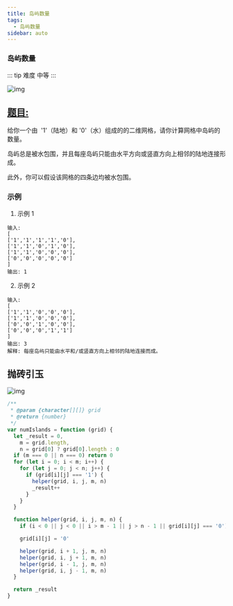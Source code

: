 ```yaml
---
title: 岛屿数量
tags:
  - 岛屿数量
sidebar: auto
---
```


### 岛屿数量

::: tip 难度
中等
:::

![img](http://qiniu.gaowenju.com/leecode/banner/more-010.jpg)

## [题目:](https://leetcode-cn.com/problems/number-of-islands/)

给你一个由  '1'（陆地）和 '0'（水）组成的的二维网格，请你计算网格中岛屿的数量。

岛屿总是被水包围，并且每座岛屿只能由水平方向或竖直方向上相邻的陆地连接形成。

此外，你可以假设该网格的四条边均被水包围。

### 示例

1. 示例 1

```
输入:
[
['1','1','1','1','0'],
['1','1','0','1','0'],
['1','1','0','0','0'],
['0','0','0','0','0']
]
输出: 1
```

2. 示例 2

```
输入:
[
['1','1','0','0','0'],
['1','1','0','0','0'],
['0','0','1','0','0'],
['0','0','0','1','1']
]
输出: 3
解释: 每座岛屿只能由水平和/或竖直方向上相邻的陆地连接而成。
```

## 抛砖引玉

![img](http://qiniu.gaowenju.com/leecode/more-010.png)

```javascript
/**
 * @param {character[][]} grid
 * @return {number}
 */
var numIslands = function (grid) {
  let _result = 0,
    m = grid.length,
    n = grid[0] ? grid[0].length : 0
  if (m === 0 || n === 0) return 0
  for (let i = 0; i < m; i++) {
    for (let j = 0; j < n; j++) {
      if (grid[i][j] === '1') {
        helper(grid, i, j, m, n)
        _result++
      }
    }
  }

  function helper(grid, i, j, m, n) {
    if (i < 0 || j < 0 || i > m - 1 || j > n - 1 || grid[i][j] === '0') return

    grid[i][j] = '0'

    helper(grid, i + 1, j, m, n)
    helper(grid, i, j + 1, m, n)
    helper(grid, i - 1, j, m, n)
    helper(grid, i, j - 1, m, n)
  }

  return _result
}
```
